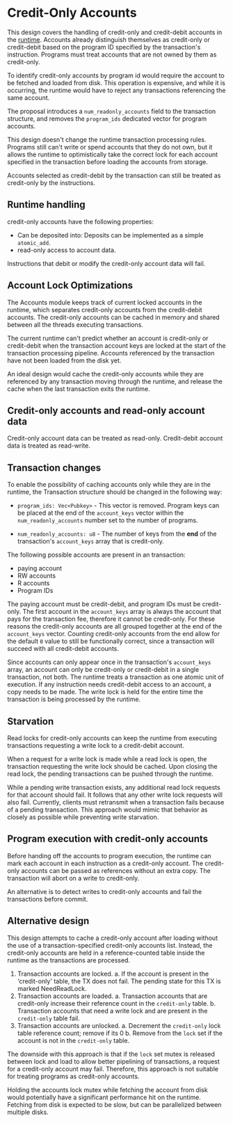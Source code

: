 # Credit-Only Accounts

This design covers the handling of credit-only and credit-debit accounts in the
[runtime](runtime.md).  Accounts already distinguish themselves as credit-only or
credit-debit based on the program ID specified by the transaction's instruction.
Programs must treat accounts that are not owned by them as credit-only.

To identify credit-only accounts by program id would require the account to be
fetched and loaded from disk.  This operation is expensive, and while it is
occurring, the runtime would have to reject any transactions referencing the same
account.

The proposal introduces a `num_readonly_accounts` field to the transaction
structure, and removes the `program_ids` dedicated vector for program accounts.

This design doesn't change the runtime transaction processing rules.
Programs still can't write or spend accounts that they do not own, but it
allows the runtime to optimistically take the correct lock for each account
specified in the transaction before loading the accounts from storage.

Accounts selected as credit-debit by the transaction can still be treated as
credit-only by the instructions.

## Runtime handling

credit-only accounts have the following properties:

* Can be deposited into:  Deposits can be implemented as a simple `atomic_add`.
* read-only access to account data.

Instructions that debit or modify the credit-only account data will fail.

## Account Lock Optimizations

The Accounts module keeps track of current locked accounts in the runtime,
which separates credit-only accounts from the credit-debit accounts.  The credit-only
accounts can be cached in memory and shared between all the threads executing
transactions.

The current runtime can't predict whether an account is credit-only or credit-debit when
the transaction account keys are locked at the start of the transaction
processing pipeline.  Accounts referenced by the transaction have not been
loaded from the disk yet.

An ideal design would cache the credit-only accounts while they are referenced by
any transaction moving through the runtime, and release the cache when the last
transaction exits the runtime.

## Credit-only accounts and read-only account data

Credit-only account data can be treated as read-only. Credit-debit
account data is treated as read-write.

## Transaction changes

To enable the possibility of caching accounts only while they are in the
runtime, the Transaction structure should be changed in the following way:

* `program_ids: Vec<Pubkey>` - This vector is removed.  Program keys can be
placed at the end of the `account_keys` vector within the `num_readonly_accounts`
number set to the number of programs.

* `num_readonly_accounts: u8` - The number of keys from the **end** of the
transaction's `account_keys` array that is credit-only.

The following possible accounts are present in an transaction:

* paying account
* RW accounts
* R accounts
* Program IDs

The paying account must be credit-debit, and program IDs must be credit-only.  The
first account in the `account_keys` array is always the account that pays for
the transaction fee, therefore it cannot be credit-only.  For these reasons the
credit-only accounts are all grouped together at the end of the `account_keys`
vector.  Counting credit-only accounts from the end allow for the default `0`
value to still be functionally correct, since a transaction will succeed with
all credit-debit accounts.

Since accounts can only appear once in the transaction's `account_keys` array,
an account can only be credit-only or credit-debit in a single transaction, not
both.  The runtime treats a transaction as one atomic unit of execution. If any
instruction needs credit-debit access to an account, a copy needs to be made. The
write lock is held for the entire time the transaction is being processed by
the runtime.

## Starvation

Read locks for credit-only accounts can keep the runtime from executing
transactions requesting a write lock to a credit-debit account.

When a request for a write lock is made while a read lock is open, the
transaction requesting the write lock should be cached.  Upon closing the read
lock, the pending transactions can be pushed through the runtime.

While a pending write transaction exists, any additional read lock requests for
that account should fail.  It follows that any other write lock requests will also 
fail.  Currently, clients must retransmit when a transaction fails because of 
a pending transaction.  This approach would mimic that behavior as closely as
possible while preventing write starvation.

## Program execution with credit-only accounts

Before handing off the accounts to program execution, the runtime can mark each
account in each instruction as a credit-only account.  The credit-only accounts can
be passed as references without an extra copy.  The transaction will abort on a
write to credit-only.

An alternative is to detect writes to credit-only accounts and fail the
transactions before commit.

## Alternative design

This design attempts to cache a credit-only account after loading without the use
of a transaction-specified credit-only accounts list.  Instead, the credit-only
accounts are held in a reference-counted table inside the runtime as the
transactions are processed.

1. Transaction accounts are locked.
    a. If the account is present in the ‘credit-only' table, the TX does not fail.
       The pending state for this TX is marked NeedReadLock.
2. Transaction accounts are loaded.
    a. Transaction accounts that are credit-only increase their reference
       count in the `credit-only` table.
    b. Transaction accounts that need a write lock and are present in the
       `credit-only` table fail.
3. Transaction accounts are unlocked.
    a. Decrement the `credit-only` lock table reference count; remove if its 0
    b. Remove from the `lock` set if the account is not in the `credit-only`
       table.

The downside with this approach is that if the `lock` set mutex is released
between lock and load to allow better pipelining of transactions, a request for
a credit-only account may fail. Therefore, this approach is not suitable for
treating programs as credit-only accounts.

Holding the accounts lock mutex while fetching the account from disk would
potentially have a significant performance hit on the runtime. Fetching from
disk is expected to be slow, but can be parallelized between multiple disks.
